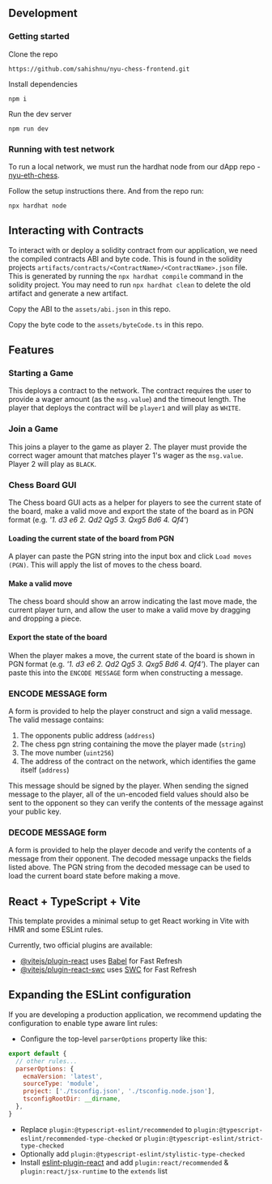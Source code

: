 ## Development 

### Getting started

Clone the repo
```
https://github.com/sahishnu/nyu-chess-frontend.git
```

Install dependencies
```
npm i
```

Run the dev server
```
npm run dev
```

### Running with test network

To run a local network, we must run the hardhat node from our dApp repo - [nyu-eth-chess](https://github.com/sahishnu/nyu-eth-chess).

Follow the setup instructions there. And from the repo run:
```
npx hardhat node
```

## Interacting with Contracts

To interact with or deploy a solidity contract from our application, we need the compiled contracts ABI and byte code. This is found in the solidity projects `artifacts/contracts/<ContractName>/<ContractName>.json` file. This is generated by running the `npx hardhat compile` command in the solidity project. You may need to run `npx hardhat clean` to delete the old artifact and generate a new artifact.

Copy the ABI to the `assets/abi.json` in this repo.

Copy the byte code to the `assets/byteCode.ts` in this repo.

## Features

### Starting a Game

This deploys a contract to the network. The contract requires the user to provide a wager amount (as the `msg.value`) and the timeout length. The player that deploys the contract will be `player1` and will play as `WHITE`.

### Join a Game

This joins a player to the game as player 2. The player must provide the correct wager amount that matches player 1's wager as the `msg.value`. Player 2 will play as `BLACK`.

### Chess Board GUI

The Chess board GUI acts as a helper for players to see the current state of the board, make a valid move and export the state of the board as in PGN format (e.g. _'1. d3 e6 2. Qd2 Qg5 3. Qxg5 Bd6 4. Qf4'_)

#### Loading the current state of the board from PGN

A player can paste the PGN string into the input box and click `Load moves (PGN)`. This will apply the list of moves to the chess board.

#### Make a valid move

The chess board should show an arrow indicating the last move made, the current player turn, and allow the user to make a valid move by dragging and dropping a piece.

#### Export the state of the board

When the player makes a move, the current state of the board is shown in PGN format (e.g. _'1. d3 e6 2. Qd2 Qg5 3. Qxg5 Bd6 4. Qf4'_). The player can paste this into the `ENCODE MESSAGE` form when constructing a message.

### ENCODE MESSAGE form

A form is provided to help the player construct and sign a valid message. The valid message contains:
1. The opponents public address (`address`)
2. The chess pgn string containing the move the player made (`string`)
3. The move number (`uint256`)
4. The address of the contract on the network, which identifies the game itself (`address`)

This message should be signed by the player. When sending the signed message to the player, all of the un-encoded field values should also be sent to the opponent so they can verify the contents of the message against your public key.

### DECODE MESSAGE form

A form is provided to help the player decode and verify the contents of a message from their opponent. The decoded message unpacks the fields listed above. The PGN string from the decoded message can be used to load the current board state before making a move.

## React + TypeScript + Vite

This template provides a minimal setup to get React working in Vite with HMR and some ESLint rules.

Currently, two official plugins are available:

- [@vitejs/plugin-react](https://github.com/vitejs/vite-plugin-react/blob/main/packages/plugin-react/README.md) uses [Babel](https://babeljs.io/) for Fast Refresh
- [@vitejs/plugin-react-swc](https://github.com/vitejs/vite-plugin-react-swc) uses [SWC](https://swc.rs/) for Fast Refresh

## Expanding the ESLint configuration

If you are developing a production application, we recommend updating the configuration to enable type aware lint rules:

- Configure the top-level `parserOptions` property like this:

```js
export default {
  // other rules...
  parserOptions: {
    ecmaVersion: 'latest',
    sourceType: 'module',
    project: ['./tsconfig.json', './tsconfig.node.json'],
    tsconfigRootDir: __dirname,
  },
}
```

- Replace `plugin:@typescript-eslint/recommended` to `plugin:@typescript-eslint/recommended-type-checked` or `plugin:@typescript-eslint/strict-type-checked`
- Optionally add `plugin:@typescript-eslint/stylistic-type-checked`
- Install [eslint-plugin-react](https://github.com/jsx-eslint/eslint-plugin-react) and add `plugin:react/recommended` & `plugin:react/jsx-runtime` to the `extends` list
